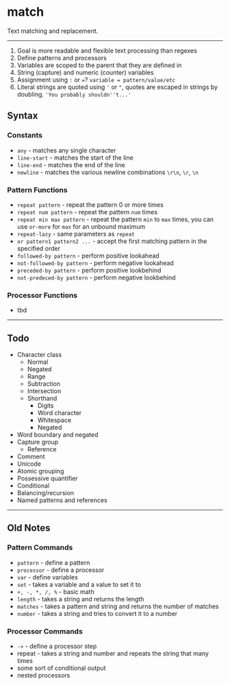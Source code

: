 # match

Text matching and replacement.

---

1. Goal is more readable and flexible text processing than regexes
2. Define patterns and processors
3. Variables are scoped to the parent that they are defined in
4. String (capture) and numeric (counter) variables
5. Assignment using `:` or `=`? `variable = pattern/value/etc`
6. Literal strings are quoted using `'` or `"`, quotes are escaped in strings by doubling. `'You probably shouldn''t...'`

## Syntax

### Constants

* `any` - matches any single character
* `line-start` - matches the start of the line
* `line-end` - matches the end of the line
* `newline` - matches the various newline combinations `\r\n`, `\r`, `\n`

### Pattern Functions

* `repeat pattern` - repeat the pattern 0 or more times
* `repeat num pattern` - repeat the pattern `num` times
* `repeat min max pattern` - repeat the pattern `min` to `max` times, you can use `or-more` for `max` for an unbound maximum
* `repeat-lazy` - same parameters as `repeat`
* `or pattern1 pattern2 ...` - accept the first matching pattern in the specified order
* `followed-by pattern` - perform positive lookahead
* `not-followed-by pattern` - perform negative lookahead
* `preceded-by pattern` - perform positive lookbehind
* `not-predeced-by pattern` - perform negative lookbehind

### Processor Functions

* tbd

---

## Todo

* Character class
  * Normal
  * Negated
  * Range
  * Subtraction
  * Intersection
  * Shorthand
    * Digits
    * Word character
    * Whitespace
    * Negated
* Word boundary and negated
* Capture group
  * Reference
* Comment
* Unicode
* Atomic grouping
* Possessive quantifier
* Conditional
* Balancing/recursion
* Named patterns and references

---

## Old Notes

### Pattern Commands
* `pattern` - define a pattern
* `processor` - define a processor
* `var` - define variables
* `set` - takes a variable and a value to set it to
* `+, -, *, /, %` - basic math
* `length` - takes a string and returns the length
* `matches` - takes a pattern and string and returns the number of matches
* `number` - takes a string and tries to convert it to a number

### Processor Commands
* `->` - define a processor step
* repeat - takes a string and number and repeats the string that many times
* some sort of conditional output
* nested processors
